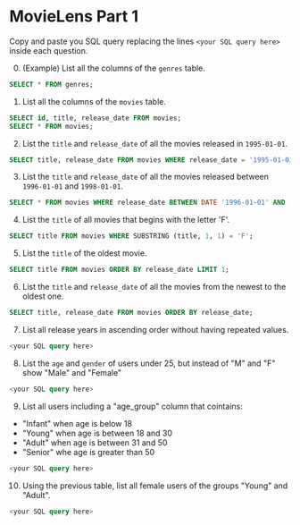 # MovieLens Part 1

Copy and paste you SQL query replacing the lines `<your SQL query here>` inside each question.

0. (Example) List all the columns of the `genres` table.

```SQL
SELECT * FROM genres;
```

1. List all the columns of the `movies` table.

```SQL
SELECT id, title, release_date FROM movies;
SELECT * FROM movies;
```

2. List the `title` and `release_date` of all the movies released in `1995-01-01`.

```SQL
SELECT title, release_date FROM movies WHERE release_date = '1995-01-01';
```

3. List the `title` and `release_date` of all the movies released between `1996-01-01` and `1998-01-01`.

```SQL
SELECT * FROM movies WHERE release_date BETWEEN DATE '1996-01-01' AND '1998-01-01';
```

4. List the `title` of all movies that begins with the letter 'F'.

```SQL
SELECT title FROM movies WHERE SUBSTRING (title, 1, 1) = 'F';
```

5. List the `title` of the oldest movie.

```SQL
SELECT title FROM movies ORDER BY release_date LIMIT 1;
```

6. List the `title` and `release_date` of all the movies from the newest to the oldest one.

```SQL
SELECT title, release_date FROM movies ORDER BY release_date;
```

7. List all release years in ascending order without having repeated values.

```SQL
<your SQL query here>
```

8. List the `age` and `gender` of users under 25, but instead of "M" and "F" show "Male" and "Female"

```SQL
<your SQL query here>
```

9. List all users including a "age_group" column that cointains:

- "Infant" when age is below 18
- "Young" when age is between 18 and 30
- "Adult" when age is between 31 and 50
- "Senior" whe age is greater than 50

```SQL
<your SQL query here>
```

10. Using the previous table, list all female users of the groups "Young" and "Adult".

```SQL
<your SQL query here>
```
